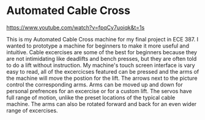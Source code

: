 # Automated Cable Cross

https://www.youtube.com/watch?v=fpqCy7uoiqk&t=1s

This is my Automated Cable Cross machine for my final project in ECE 387. I wanted to prototype a machine for beginners to make it more useful and intuitive. Cable excercises are some of the best for beginners because they are not intimidating like deadlifts and bench presses, but they are often told to do a lift without instruction. My machine's touch screen interface is vary easy to read, all of the excercicses featured can be pressed and the arms of the machine will move the postion for the lift. The arrows next to the picture control the corresponding arms. Arms can be moved up and down for personal prefrences for an excercise or for a custom lift. The servos have full range of motion, unlike the preset locations of the typical cable machine. The arms can also be rotated forward and back for an even wider range of excercises.
